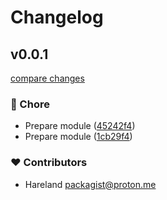 # Changelog


## v0.0.1

[compare changes](https://github.com/hareland/nuxt-ai/compare/v0.0.1...v0.0.1)

### 🏡 Chore

- Prepare module ([45242f4](https://github.com/hareland/nuxt-ai/commit/45242f4))
- Prepare module ([1cb29f4](https://github.com/hareland/nuxt-ai/commit/1cb29f4))

### ❤️ Contributors

- Hareland <packagist@proton.me>

